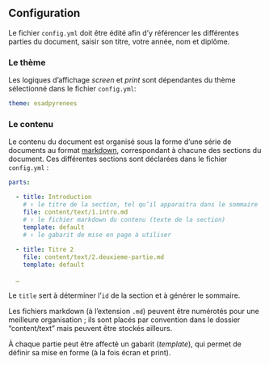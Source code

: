 

## Configuration

Le fichier `config.yml` doit être édité afin d’y référencer les différentes parties du document, saisir son titre, votre année, nom et diplôme.

### Le thème

Les logiques d’affichage _screen_ et _print_ sont dépendantes du thème sélectionné dans le fichier `config.yml`: 
```yml
theme: esadpyrenees
```
### Le contenu

Le contenu du document est organisé sous la forme d’une série de documents au format [markdown](#markdown), correspondant à chacune des sections du document. Ces différentes sections sont déclarées dans le fichier `config.yml` :

```yml
parts:

  - title: Introduction
    # ↑ le titre de la section, tel qu’il apparaitra dans le sommaire
    file: content/text/1.intro.md
    # ↑ le fichier markdown du contenu (texte de la section)
    template: default   
    # ↑ le gabarit de mise en page à utiliser 
    
  - title: Titre 2
    file: content/text/2.deuxieme-partie.md
    template: default
  
  …
```

Le `title` sert à déterminer l’`id` de la section et à générer le sommaire.

Les fichiers markdown (à l’extension `.md`) peuvent être numérotés pour une meilleure organisation ; ils sont placés par convention dans le dossier “content/text” mais peuvent être stockés ailleurs.

À chaque partie peut être affecté un gabarit (*template*), qui permet de définir sa mise en forme (à la fois écran et print).

